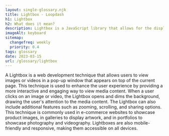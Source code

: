 ```yaml
--- 
layout: single-glossary.njk
title: Lightbox - Loopdash
h1: Lightbox
h2: What does it mean?
description: Lightbox is a JavaScript library that allows for the display of images and videos in a pop-up window on a WordPress website.
imageAlt: keyboard
sitemap:
  changefreq: weekly
  priority: 0.4
tags: glossary
date: 2023-03-15
url: /glossary/lightbox
---
```


A Lightbox is a web development technique that allows users to view images or videos in a pop-up window that appears on top of the current page. This technique is used to enhance the user experience by providing a more interactive and engaging way to view media content. When a user clicks on an image or video, the Lightbox opens and dims the background, drawing the user's attention to the media content. The Lightbox can also include additional features such as zooming, scrolling, and sharing options. This technique is commonly used in e-commerce websites to showcase product images, in galleries to display artwork, and in portfolios to showcase photography and videography. Lightboxes are also mobile-friendly and responsive, making them accessible on all devices.
